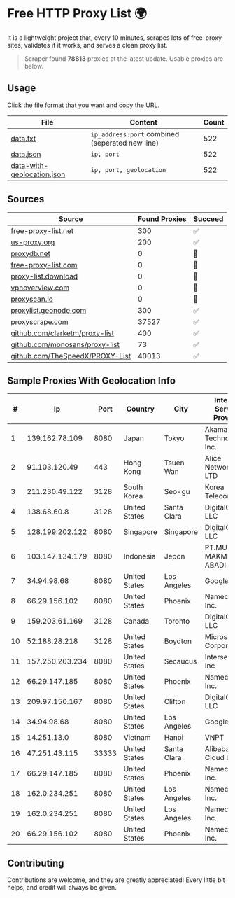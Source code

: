
# Free HTTP Proxy List 🌍

It is a lightweight project that, every 10 minutes, scrapes lots of free-proxy sites, validates if it works, and serves a clean proxy list.


> Scraper found **78813** proxies at the latest update. Usable proxies are below.

## Usage

Click the file format that you want and copy the URL.


|File|Content|Count|
|----|-------|-----|
|[data.txt](https://raw.githubusercontent.com/themiralay/Proxy-List-World/master/data.txt)|`ip_address:port` combined (seperated new line)|522|
|[data.json](https://raw.githubusercontent.com/themiralay/Proxy-List-World/master/data.json)|`ip, port`|522|
|[data-with-geolocation.json](https://raw.githubusercontent.com/themiralay/Proxy-List-World/master/data-with-geolocation.json)|`ip, port, geolocation`|522|

## Sources

|Source|Found Proxies|Succeed|
|------|-------------|-------|
|[free-proxy-list.net](https://free-proxy-list.net)|300|✅|
|[us-proxy.org](https://www.us-proxy.org)|200|✅|
|[proxydb.net](http://proxydb.net)|0|🚫|
|[free-proxy-list.com](https://free-proxy-list.com/?page=&port=&type%5B%5D=http&type%5B%5D=https&up_time=0&search=Search)|0|🚫|
|[proxy-list.download](https://www.proxy-list.download/HTTP)|0|🚫|
|[vpnoverview.com](https://vpnoverview.com/privacy/anonymous-browsing/free-proxy-servers)|0|🚫|
|[proxyscan.io](https://www.proxyscan.io)|0|🚫|
|[proxylist.geonode.com](https://proxylist.geonode.com/api/proxy-list?limit=300&page=1&sort_by=lastChecked&sort_type=desc&protocols=http,https)|300|✅|
|[proxyscrape.com](https://api.proxyscrape.com/v2/?request=displayproxies&protocol=http&timeout=10000&country=all&ssl=all&anonymity=all)|37527|✅|
|[github.com/clarketm/proxy-list](https://raw.githubusercontent.com/clarketm/proxy-list/master/proxy-list-raw.txt)|400|✅|
|[github.com/monosans/proxy-list](https://raw.githubusercontent.com/monosans/proxy-list/main/proxies/http.txt)|73|✅|
|[github.com/TheSpeedX/PROXY-List](https://raw.githubusercontent.com/TheSpeedX/PROXY-List/master/http.txt)|40013|✅|


## Sample Proxies With Geolocation Info

|#|Ip|Port|Country|City|Internet Service Provider|
|-|--|----|-------|----|-------------------------|
|1|139.162.78.109|8080|Japan|Tokyo|Akamai Technologies, Inc.|
|2|91.103.120.49|443|Hong Kong|Tsuen Wan|Alice Networks LTD|
|3|211.230.49.122|3128|South Korea|Seo-gu|Korea Telecom|
|4|138.68.60.8|3128|United States|Santa Clara|DigitalOcean, LLC|
|5|128.199.202.122|8080|Singapore|Singapore|DigitalOcean, LLC|
|6|103.147.134.179|8080|Indonesia|Jepon|PT.MURNI MAKMUR ABADI|
|7|34.94.98.68|8080|United States|Los Angeles|Google LLC|
|8|66.29.156.102|8080|United States|Phoenix|Namecheap, Inc.|
|9|159.203.61.169|3128|Canada|Toronto|DigitalOcean, LLC|
|10|52.188.28.218|3128|United States|Boydton|Microsoft Corporation|
|11|157.250.203.234|8080|United States|Secaucus|Interserver, Inc|
|12|66.29.147.185|8080|United States|Phoenix|Namecheap, Inc.|
|13|209.97.150.167|8080|United States|Clifton|DigitalOcean, LLC|
|14|34.94.98.68|8080|United States|Los Angeles|Google LLC|
|15|14.251.13.0|8080|Vietnam|Hanoi|VNPT|
|16|47.251.43.115|33333|United States|Santa Clara|Alibaba Cloud LLC|
|17|66.29.147.185|8080|United States|Phoenix|Namecheap, Inc.|
|18|162.0.234.251|8080|United States|Los Angeles|Namecheap, Inc.|
|19|162.0.234.251|8080|United States|Los Angeles|Namecheap, Inc.|
|20|66.29.156.102|8080|United States|Phoenix|Namecheap, Inc.|



## Contributing

Contributions are welcome, and they are greatly appreciated! Every
little bit helps, and credit will always be given.

